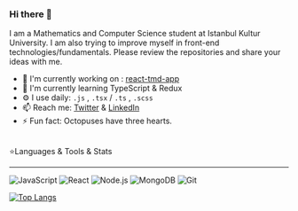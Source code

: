 ### Hi there 👋

I am a Mathematics and Computer Science student at Istanbul Kultur University. 
I am also trying to improve myself in front-end technologies/fundamentals. Please review the repositories and share your ideas with me.

* 🔭  I'm currently working on : [react-tmd-app](https://github.com/yigitcandonmez/react-tmd-app-revised)
* 🌱 I'm currently learning TypeScript & Redux
* ⚙️ I use daily: `.js` , `.tsx` / `.ts` , `.scss`
* 📫 Reach me: [Twitter](https://twitter.com/ksealyen) & [LinkedIn](https://www.linkedin.com/in/yigitcandonmez/)
* ⚡️ Fun fact: Octopuses have three hearts.
<br/>
⭐️Languages & Tools & Stats
<hr/>

![JavaScript](https://img.shields.io/badge/-JavaScript-black?style=flat-square&logo=javascript) 
![React](https://img.shields.io/badge/-React-black?style=flat-square&logo=react)
![Node.js](https://img.shields.io/badge/-Node.js-black?style=flat-square&logo=Node.js) 
![MongoDB](https://img.shields.io/badge/-MongoDB-black?style=flat-square&logo=MongoDB) 
![Git](https://img.shields.io/badge/-Git-black?style=flat-square&logo=git)

[![Top Langs](https://github-readme-stats.vercel.app/api/top-langs/?username=yigitcandonmez&layout=compact)](https://github.com/anuraghazra/github-readme-stats)
